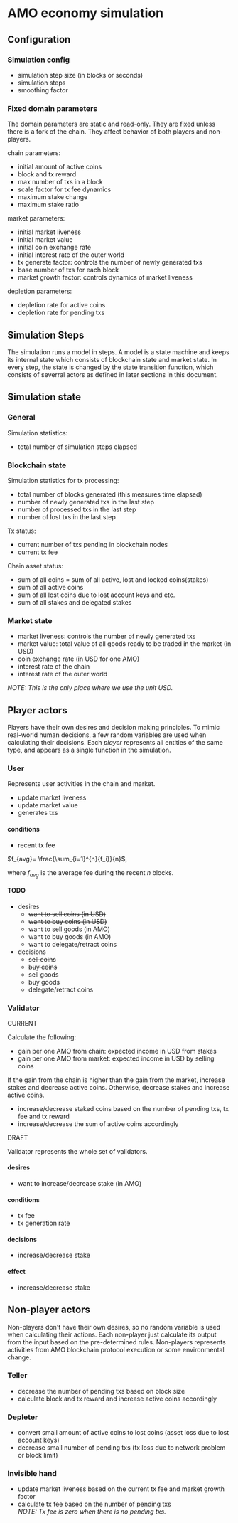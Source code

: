 # AMO economy simulation

## Configuration
### Simulation config
- simulation step size (in blocks or seconds)
- simulation steps
- smoothing factor

### Fixed domain parameters
The domain parameters are static and read-only. They are fixed unless there is
a fork of the chain. They affect behavior of both players and non-players.

chain parameters:
- initial amount of active coins
- block and tx reward
- max number of txs in a block
- scale factor for tx fee dynamics
- maximum stake change
- maximum stake ratio

market parameters:
- initial market liveness
- initial market value
- initial coin exchange rate
- initial interest rate of the outer world
- tx generate factor: controls the number of newly generated txs
- base number of txs for each block
- market growth factor: controls dynamics of market liveness

depletion parameters:
- depletion rate for active coins
- depletion rate for pending txs

## Simulation Steps
The simulation runs a model in steps. A model is a state machine and keeps its
internal state which consists of blockchain state and market state. In every
step, the state is changed by the state transition function, which consists of
severral actors as defined in later sections in this document.

## Simulation state
### General
Simulation statistics:
- total number of simulation steps elapsed

### Blockchain state
Simulation statistics for tx processing:
- total number of blocks generated (this measures time elapsed)
- number of newly generated txs in the last step
- number of processed txs in the last step
- number of lost txs in the last step

Tx status:
- current number of txs pending in blockchain nodes
- current tx fee

Chain asset status:
- sum of all coins = sum of all active, lost and locked coins(stakes)
- sum of all active coins
- sum of all lost coins due to lost account keys and etc.
- sum of all stakes and delegated stakes

### Market state
- market liveness: controls the number of newly generated txs
- market value: total value of all goods ready to be traded in the market (in
  USD)
- coin exchange rate (in USD for one AMO)
- interest rate of the chain
- interest rate of the outer world

*NOTE: This is the only place where we use the unit USD.*

## Player actors
Players have their own desires and decision making principles. To mimic
real-world human decisions, a few random variables are used when calculating
their decisions. Each *player* represents all entities of the same type, and
appears as a single function in the simulation.

### User
Represents user activities in the chain and market.
- update market liveness
- update market value
- generates txs

#### conditions
- recent tx fee

$f_{avg}= \frac{\sum_{i=1}^{n}{f_i}}{n}$,

where $f_{avg}$ is the average fee during the recent $n$ blocks.

#### TODO
- desires
	- <s>want to sell coins (in USD)</s>
	- <s>want to buy coins (in USD)</s>
	- want to sell goods (in AMO)
	- want to buy goods (in AMO)
	- want to delegate/retract coins
- decisions
	- <s>sell coins</s>
	- <s>buy coins</s>
	- sell goods
	- buy goods
	- delegate/retract coins

### Validator
CURRENT

Calculate the following:
- gain per one AMO from chain: expected income in USD from stakes
- gain per one AMO from market: expected income in USD by selling coins

If the gain from the chain is higher than the gain from the market, increase
stakes and decrease active coins. Otherwise, decrease stakes and increase
active coins.


- increase/decrease staked coins based on the number of pending txs, tx fee and
  tx reward
- increase/decrease the sum of active coins accordingly

DRAFT

Validator represents the whole set of validators.

#### desires
- want to increase/decrease stake (in AMO)

#### conditions
- tx fee
- tx generation rate

#### decisions
- increase/decrease stake

#### effect
- increase/decrease stake

## Non-player actors
Non-players don't have their own desires, so no random variable is used when
calculating their actions. Each non-player just calculate its output from the
input based on the pre-determined rules. Non-players represents activities from
AMO blockchain protocol execution or some environmental change.

### Teller
- decrease the number of pending txs based on block size
- calculate block and tx reward and increase active coins accordingly

### Depleter
- convert small amount of active coins to lost coins (asset loss due to lost
  account keys)
- decrease small number of pending txs (tx loss due to network problem or block
  limit)

### Invisible hand
- update market liveness based on the current tx fee and market growth factor
- calculate tx fee based on the number of pending txs<br/>
  *NOTE: Tx fee is zero when there is no pending txs.*
